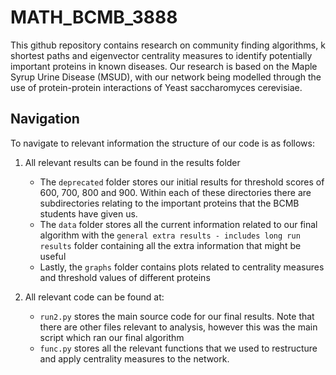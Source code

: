 # MATH_BCMB_3888

This github repository contains research on community finding algorithms, k shortest paths and eigenvector centrality measures to identify potentially important proteins in known diseases. Our research is based on the Maple Syrup Urine Disease (MSUD), with our network being modelled through the use of protein-protein interactions of Yeast saccharomyces cerevisiae. 

## Navigation
To navigate to relevant information the structure of our code is as follows:
1. All relevant results can be found in the results folder
    - The `deprecated` folder stores our initial results for threshold scores of 600, 700, 800 and 900. Within each of these directories there are subdirectories relating to the important proteins that the BCMB students have given us. 
    - The `data` folder stores all the current information related to our final algorithm with the `general extra results - includes long run results` folder containing all the extra information that might be useful
    - Lastly, the `graphs` folder contains plots related to centrality measures and threshold values of different proteins

2. All relevant code can be found at:
    - `run2.py` stores the main source code for our final results. Note that there are other files relevant to analysis, however this was the main script which ran our final algorithm
    - `func.py` stores all the relevant functions that we used to restructure and apply centrality measures to the network.
